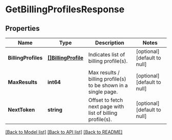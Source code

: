 # GetBillingProfilesResponse

## Properties
Name | Type | Description | Notes
------------ | ------------- | ------------- | -------------
**BillingProfiles** | [**[]BillingProfile**](BillingProfile.md) | Indicates list of billing profile(s). | [optional] [default to null]
**MaxResults** | **int64** | Max results / billing profile(s) to be shown in a single page. | [optional] [default to null]
**NextToken** | **string** | Offset to fetch next page with list of billing profile(s). | [optional] [default to null]

[[Back to Model list]](../README.md#documentation-for-models) [[Back to API list]](../README.md#documentation-for-api-endpoints) [[Back to README]](../README.md)

